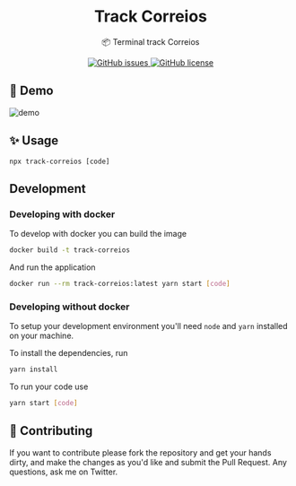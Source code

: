 <h1 align="center">Track Correios</h1>
<p align="center">📦 Terminal track Correios</p>

<p align="center">
  <a href="https://github.com/mauriciomutte/track-correios/issues">
    <img alt="GitHub issues" src="https://img.shields.io/github/issues/mauriciomutte/track-correios">
  </a>
  <a href="https://github.com/mauriciomutte/track-correios/blob/master/LICENSE">
    <img alt="GitHub license" src="https://img.shields.io/github/license/mauriciomutte/track-correios">
  </a>
</p>

## 🚀 Demo

![demo](https://user-images.githubusercontent.com/20569339/135551866-dcfcf2bc-c410-405b-924a-b46656014b4b.png)

## ✨ Usage

```
npx track-correios [code]
```

## Development

### Developing with docker
To develop with docker you can build the image
```bash
docker build -t track-correios
```
And run the application
```bash
docker run --rm track-correios:latest yarn start [code]
```

### Developing without docker
To setup your development environment you'll need `node` and `yarn` installed on your machine.

To install the dependencies, run
```bash
yarn install
```
To run your code use
```bash
yarn start [code]
```

## 📣 Contributing

If you want to contribute please fork the repository and get your hands dirty, and make the changes as you'd like and submit the Pull Request. Any questions, ask me on Twitter.
